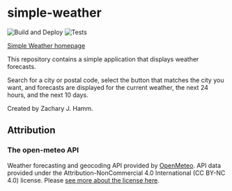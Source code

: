 # simple-weather

![Build and Deploy](https://github.com/hammzj/simple-weather/actions/workflows/build-and-deploy.yml/badge.svg)
![Tests](https://github.com/hammzj/simple-weather/actions/workflows/test.yml/badge.svg)

[Simple Weather homepage](https://hammzj.github.io/simple-weather/)

This repository contains a simple application that displays weather forecasts.

Search for a city or postal code, select the button that matches the city you want, and forecasts are displayed for the current weather, the next 24 hours, and the next 10 days.

Created by Zachary J. Hamm.

## Attribution

### The open-meteo API
Weather forecasting and geocoding API provided by [OpenMeteo](https://open-meteo.com). API data provided under the
Attribution-NonCommercial 4.0 International (CC BY-NC 4.0) license. Please [see more about the license here](https://open-meteo.com/en/license).
